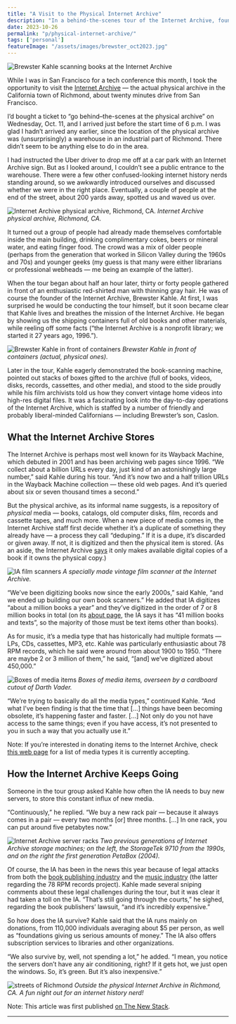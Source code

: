 ```yaml
---
title: "A Visit to the Physical Internet Archive"
description: "In a behind-the-scenes tour of the Internet Archive, founder Brewster Kahle explains how it preserves both digital and physical media."
date: 2023-10-26
permalink: "p/physical-internet-archive/"
tags: ['personal']
featureImage: "/assets/images/brewster_oct2023.jpg"
---
```


![Brewster Kahle scanning books at the Internet Archive](/assets/images/brewster_oct2023.jpg)

While I was in San Francisco for a tech conference this month, I took the opportunity to visit the [Internet Archive](https://archive.org/) — the actual physical archive in the California town of Richmond, about twenty minutes drive from San Francisco.

I’d bought a ticket to “go behind–the-scenes at the physical archive” on Wednesday, Oct. 11, and I arrived just before the start time of 6 p.m. I was glad I hadn’t arrived any earlier, since the location of the physical archive was (unsurprisingly) a warehouse in an industrial part of Richmond. There didn’t seem to be anything else to do in the area.

I had instructed the Uber driver to drop me off at a car park with an Internet Archive sign. But as I looked around, I couldn’t see a public entrance to the warehouse. There were a few other confused-looking internet history nerds standing around, so we awkwardly introduced ourselves and discussed whether we were in the right place. Eventually, a couple of people at the end of the street, about 200 yards away, spotted us and waved us over.

![Internet Archive physical archive, Richmond, CA.](/assets/images/4e41cd51-ia_outside.jpeg)
*Internet Archive physical archive, Richmond, CA.*

It turned out a group of people had already made themselves comfortable inside the main building, drinking complimentary cokes, beers or mineral water, and eating finger food. The crowd was a mix of older people (perhaps from the generation that worked in Silicon Valley during the 1960s and 70s) and younger geeks (my guess is that many were either librarians or professional webheads — me being an example of the latter).

When the tour began about half an hour later, thirty or forty people gathered in front of an enthusiastic red-shirted man with thinning gray hair. He was of course the founder of the Internet Archive, Brewster Kahle. At first, I was surprised he would be conducting the tour himself, but it soon became clear that Kahle lives and breathes the mission of the Internet Archive. He began by showing us the shipping containers full of old books and other materials, while reeling off some facts (“the Internet Archive is a nonprofit library; we started it 27 years ago, 1996.”).

![Brewster Kahle in front of containers](/assets/images/5a9caca3-brewster_containers.jpg)
*Brewster Kahle in front of containers (actual, physical ones).*

Later in the tour, Kahle eagerly demonstrated the book-scanning machine, pointed out stacks of boxes gifted to the archive (full of books, videos, disks, records, cassettes, and other media), and stood to the side proudly while his film archivists told us how they convert vintage home videos into high-res digital files. It was a fascinating look into the day-to-day operations of the Internet Archive, which is staffed by a number of friendly and probably liberal-minded Californians — including Brewster’s son, Caslon.

## What the Internet Archive Stores

The Internet Archive is perhaps most well known for its Wayback Machine, which debuted in 2001 and has been archiving web pages since 1996. “We collect about a billion URLs every day, just kind of an astonishingly large number,” said Kahle during his tour. “And it’s now two and a half trillion URLs in the Wayback Machine collection — these old web pages. And it’s queried about six or seven thousand times a second.”

But the physical archive, as its informal name suggests, is a repository of _physical_ media — books, catalogs, old computer disks, film, records and cassette tapes, and much more. When a new piece of media comes in, the Internet Archive staff first decide whether it’s a duplicate of something they already have — a process they call “deduping.” If it is a dupe, it’s discarded or given away. If not, it is digitized and then the physical item is stored. (As an aside, the Internet Archive [says](https://blog.archive.org/2020/03/30/internet-archive-responds-why-we-released-the-national-emergency-library/) it only makes available digital copies of a book if it owns the physical copy.)

![IA film scanners](/assets/images/a0223d87-ia_film_archiver.jpeg)
*A specially made vintage film scanner at the Internet Archive.*

“We’ve been digitizing books now since the early 2000s,” said Kahle, “and we ended up building our own book scanners.” He added that IA digitizes “about a million books a year” and they’ve digitized in the order of 7 or 8 million books in total (on its [about page](https://archive.org/about), the IA says it has “41 million books and texts”, so the majority of those must be text items other than books).

As for music, it’s a media type that has historically had multiple formats — LPs, CDs, cassettes, MP3, etc. Kahle was particularly enthusiastic about 78 RPM records, which he said were around from about 1900 to 1950. “There are maybe 2 or 3 million of them,” he said, “\[and\] we’ve digitized about 450,000.”

![Boxes of media items](/assets/images/8a3a7e6c-ia_boxes.jpeg)
*Boxes of media items, overseen by a cardboard cutout of Darth Vader.*

“We’re trying to basically do all the media types,” continued Kahle. “And what I’ve been finding is that the time that \[…\] things have been becoming obsolete, it’s happening faster and faster. \[…\] Not only do you not have access to the same things; even if you have access, it’s not presented to you in such a way that you actually use it.”

Note: If you’re interested in donating items to the Internet Archive, check [this web page](https://help.archive.org/help/media-types-for-donations/) for a list of media types it is currently accepting.

## How the Internet Archive Keeps Going

Someone in the tour group asked Kahle how often the IA needs to buy new servers, to store this constant influx of new media.

“Continuously,” he replied. “We buy a new rack pair — because it always comes in a pair — every two months \[or\] three months. \[…\] In one rack, you can put around five petabytes now.”

![Internet Archive server racks](/assets/images/5e7ae12e-ia_data2.jpeg)
*Two previous generations of Internet Archive storage machines; on the left, the StorageTek 9710 from the 1990s, and on the right the first generation PetaBox (2004).*

Of course, the IA has been in the news this year because of legal attacks from both the [book publishing industry](https://www.publishersweekly.com/pw/by-topic/industry-news/publisher-news/article/91795-hachette-v-internet-archive-all-our-coverage.html) and the [music industry](https://arstechnica.com/tech-policy/2023/08/record-labels-sue-internet-archive-for-digitizing-obsolete-vintage-records/) (the latter regarding the 78 RPM records project). Kahle made several sniping comments about these legal challenges during the tour, but it was clear it had taken a toll on the IA. “That’s still going through the courts,” he sighed, regarding the book publishers’ lawsuit, “and it’s incredibly expensive.”

So how does the IA survive? Kahle said that the IA runs mainly on donations, from 110,000 individuals averaging about $5 per person, as well as “foundations giving us serious amounts of money.” The IA also offers subscription services to libraries and other organizations.

“We also survive by, well, not spending a lot,” he added. “I mean, you notice the servers don’t have any air conditioning, right? If it gets hot, we just open the windows. So, it’s green. But it’s also inexpensive.”

![streets of Richmond](/assets/images/87b4244b-ia_physical_archive_street.jpeg)
*Outside the physical Internet Archive in Richmond, CA. A fun night out for an internet history nerd!*

Note: This article was first published [on The New Stack](https://thenewstack.io/a-visit-to-the-physical-internet-archive/).

***